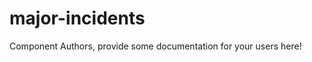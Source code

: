 major-incidents
===============================================


Component Authors, provide some documentation for your users here!